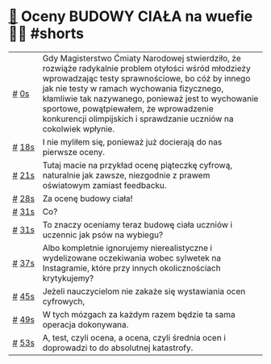 # [🔗](https://www.youtube.com/watch?v=_KBiYjafCzA) Oceny BUDOWY CIAŁA na wuefie 😵‍💫 #shorts

<table>
    <tr id="t0">
        <td><a href="#t0">#</a>&nbsp;<a href="https://www.youtube.com/watch?v=_KBiYjafCzA&t=0">0s</a></td>
        <td>Gdy Magisterstwo Ćmiaty Narodowej stwierdziło, że rozwiąże radykalnie problem otyłości wśród młodzieży wprowadzając testy sprawnościowe, bo cóż by innego jak nie testy w ramach wychowania fizycznego, kłamliwie tak nazywanego, ponieważ jest to wychowanie sportowe, powątpiewałem, że wprowadzenie konkurencji olimpijskich i sprawdzanie uczniów na cokolwiek wpłynie.</td>
    </tr>
    <tr id="t18">
        <td><a href="#t18">#</a>&nbsp;<a href="https://www.youtube.com/watch?v=_KBiYjafCzA&t=18">18s</a></td>
        <td>I nie myliłem się, ponieważ już docierają do nas pierwsze oceny.</td>
    </tr>
    <tr id="t21">
        <td><a href="#t21">#</a>&nbsp;<a href="https://www.youtube.com/watch?v=_KBiYjafCzA&t=21">21s</a></td>
        <td>Tutaj macie na przykład ocenę piąteczkę cyfrową, naturalnie jak zawsze, niezgodnie z prawem oświatowym zamiast feedbacku.</td>
    </tr>
    <tr id="t28">
        <td><a href="#t28">#</a>&nbsp;<a href="https://www.youtube.com/watch?v=_KBiYjafCzA&t=28">28s</a></td>
        <td>Za ocenę budowy ciała!</td>
    </tr>
    <tr id="t31">
        <td><a href="#t31">#</a>&nbsp;<a href="https://www.youtube.com/watch?v=_KBiYjafCzA&t=31">31s</a></td>
        <td>Co?</td>
    </tr>
    <tr id="t31">
        <td><a href="#t31">#</a>&nbsp;<a href="https://www.youtube.com/watch?v=_KBiYjafCzA&t=31">31s</a></td>
        <td>To znaczy oceniamy teraz budowę ciała uczniów i uczennic jak psów na wybiegu?</td>
    </tr>
    <tr id="t37">
        <td><a href="#t37">#</a>&nbsp;<a href="https://www.youtube.com/watch?v=_KBiYjafCzA&t=37">37s</a></td>
        <td>Albo kompletnie ignorujemy nierealistyczne i wydelizowane oczekiwania wobec sylwetek na Instagramie, które przy innych okolicznościach krytykujemy?</td>
    </tr>
    <tr id="t45">
        <td><a href="#t45">#</a>&nbsp;<a href="https://www.youtube.com/watch?v=_KBiYjafCzA&t=45">45s</a></td>
        <td>Jeżeli nauczycielom nie zakaże się wystawiania ocen cyfrowych,</td>
    </tr>
    <tr id="t49">
        <td><a href="#t49">#</a>&nbsp;<a href="https://www.youtube.com/watch?v=_KBiYjafCzA&t=49">49s</a></td>
        <td>W tych mózgach za każdym razem będzie ta sama operacja dokonywana.</td>
    </tr>
    <tr id="t53">
        <td><a href="#t53">#</a>&nbsp;<a href="https://www.youtube.com/watch?v=_KBiYjafCzA&t=53">53s</a></td>
        <td>A, test, czyli ocena, a ocena, czyli średnia ocen i doprowadzi to do absolutnej katastrofy.</td>
    </tr>
</table>